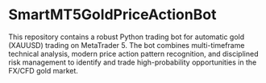 # SmartMT5GoldPriceActionBot
This repository contains a robust Python trading bot for automatic gold (XAUUSD) trading on MetaTrader 5. The bot combines multi-timeframe technical analysis, modern price action pattern recognition, and disciplined risk management to identify and trade high-probability opportunities in the FX/CFD gold market.
